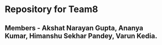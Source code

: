 # Repository for Team8

## Members - Akshat Narayan Gupta, Ananya Kumar, Himanshu Sekhar Pandey, Varun Kedia.
